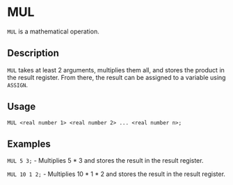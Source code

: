 # MUL

`MUL` is a mathematical operation.

## Description

`MUL` takes at least 2 arguments, multiplies them all, and stores the product in the result register.
From there, the result can be assigned to a variable using `ASSIGN`.

## Usage

`MUL <real number 1> <real number 2> ... <real number n>;`

## Examples

`MUL 5 3;` - Multiplies 5 * 3 and stores the result in the result register.

`MUL 10 1 2;` - Multiplies 10 * 1 * 2 and stores the result in the result register.
